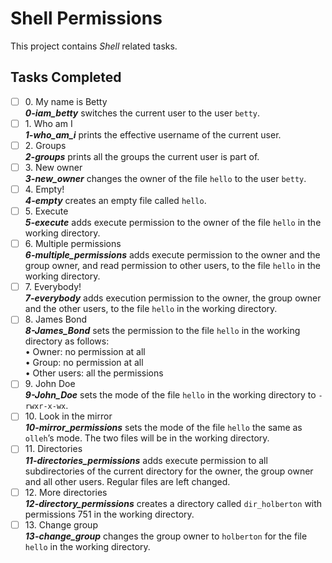 # Shell Permissions

This project contains _Shell_ related tasks.

## Tasks Completed

+ [ ] 0\. My name is Betty<br/>_**0-iam_betty**_ switches the current user to the user `betty`.
+ [ ] 1\. Who am I<br/>_**1-who_am_i**_  prints the effective username of the current user.
+ [ ] 2\. Groups<br/>_**2-groups**_ prints all the groups the current user is part of.
+ [ ] 3\. New owner<br/>_**3-new_owner**_ changes the owner of the file `hello` to the user `betty`.
+ [ ] 4\. Empty!<br/>_**4-empty**_ creates an empty file called `hello`.
+ [ ] 5\. Execute<br/>_**5-execute**_ adds execute permission to the owner of the file `hello` in the working directory.
+ [ ] 6\. Multiple permissions<br/>_**6-multiple_permissions**_ adds execute permission to the owner and the group owner, and read permission to other users, to the file `hello` in the working directory.
+ [ ] 7\. Everybody!<br/>_**7-everybody**_ adds execution permission to the owner, the group owner and the other users, to the file `hello` in the working directory.
+ [ ] 8\. James Bond<br/>_**8-James_Bond**_ sets the permission to the file `hello` in the working directory as follows:<br/>&bullet; Owner: no permission at all<br/>&bullet; Group: no permission at all<br/>&bullet; Other users: all the permissions
+ [ ] 9\. John Doe<br/>_**9-John_Doe**_ sets the mode of the file `hello` in the working directory to `-rwxr-x-wx`.
+ [ ] 10\. Look in the mirror<br/>_**10-mirror_permissions**_ sets the mode of the file `hello` the same as `olleh`’s mode. The two files will be in the working directory.
+ [ ] 11\. Directories<br/>_**11-directories_permissions**_ adds execute permission to all subdirectories of the current directory for the owner, the group owner and all other users. Regular files are left changed.
+ [ ] 12\. More directories<br/>_**12-directory_permissions**_ creates a directory called `dir_holberton` with permissions 751 in the working directory.
+ [ ] 13\. Change group<br/>_**13-change_group**_ changes the group owner to `holberton` for the file `hello` in the working directory.
